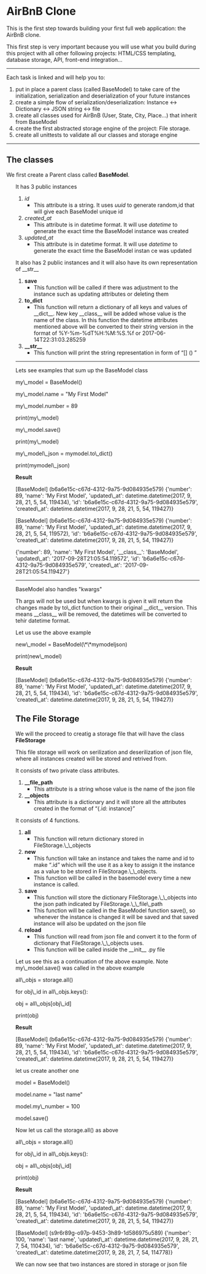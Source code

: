 <h1>AirBnB Clone</h1>
<p>This is the first step towards building your first full web application: the AirBnB clone.</p>
<p>This first step is very important because you will use what you build during this project with all other following projects: HTML/CSS templating, database storage, API, front-end integration…</p>
<hr />
<p>Each task is linked and will help you to:</p>
<ol>
<li>put in place a parent class (called BaseModel) to take care of the initialization, serialization and deserialization of your future instances</li>
<li>create a simple flow of serialization/deserialization: Instance <-> Dictionary <-> JSON string <-> file</li>
<li>create all classes used for AirBnB (User, State, City, Place…) that inherit from BaseModel</li>
<li>create the first abstracted storage engine of the project: File storage.</li>
<li>create all unittests to validate all our classes and storage engine</li>
</ol>
<hr />
<h2>The classes</h2>
<p>We first create a Parent class called <strong>BaseModel</strong>.</p>
<ol>
<p>It has 3 public instances</p>
<ol>
<li><em>id</em><ul>
<li>This attribute is a string. It uses <em>uuid</em> to generate random,id that will give each BaseModel unique id</li></ul></li>
<li><em>created_at</em><ul>
<li>This attribute is in datetime format. It will use <em>datetime</em> to generate the exact time the BaseModel instance was created</li></ul></li>
<li><em>updated_at</em><ul>
<li>This attribute is in datetime format. It will use <em>datetime</em> to generate the exact time the BaseModel instan
ce was updated</li></ul></li>
</ol>
<p>It also has 2 public instances and it will also have its own representation of __str__</p>
<ol>
<li><strong>save</strong><ul>
<li>This function will be called if there was adjustment to the instance such as updating attributes or deleting them</li></ul></li>
<li><strong>to_dict</strong><ul>
<li>This function will return a dictionary of all keys and values of __dict__. New key __class__ will be added whose value is the name of the class. In this function the datetime attributes mentioned above will be converted to their string version in the format of %Y-%m-%dT%H:%M:%S.%f or 2017-06-14T22:31:03.285259</li></ul></li>
<li><strong>__str__</strong><ul>
<li>This function will print the string representation in form of <q>[<class name>] (<self.id>) <self.__dict__></q></li></ul></li>
</ol>
<hr />
<p>Lets see examples that sum up the BaseModel class</p>
<p>my\_model = BaseModel()</p>
<p>my\_model.name = "My First Model"</p>
<p>my\_model.number = 89</p>
<p>print(my\_model)</p>
<p>my\_model.save()</p>
<p>print(my\_model)</p>
<p>my\_model\_json = mymodel.to\_dict()</p>
<p>print(mymodel\_json)</p>
<strong>Result</strong>
<p>[BaseModel] (b6a6e15c-c67d-4312-9a75-9d084935e579) {'number': 89, 'name': 'My First Model', 'updated\_at': datetime.datetime(2017, 9, 28, 21, 5, 54, 119434), 'id': 'b6a6e15c-c67d-4312-9a75-9d084935e579', 'created\_at': datetime.datetime(2017, 9, 28, 21, 5, 54, 119427)}</p>
<p>[BaseModel] (b6a6e15c-c67d-4312-9a75-9d084935e579) {'number': 89, 'name': 'My First Model', 'updated\_at': datetime.datetime(2017, 9, 28, 21, 5, 54, 119572), 'id': 'b6a6e15c-c67d-4312-9a75-9d084935e579', 'created\_at': datetime.datetime(2017, 9, 28, 21, 5, 54, 119427)}</p>
<p>{'number': 89, 'name': 'My First Model', '__class__': 'BaseModel', 'updated\_at': '2017-09-28T21:05:54.119572', 'id': 'b6a6e15c-c67d-4312-9a75-9d084935e579', 'created\_at': '2017-09-28T21:05:54.119427'}</p>
<hr />
<p>BaseModel also handles "kwargs"</p>
<p>Th args will not be used but when kwargs is given it will return the changes made by to\_dict function to their original __dict__ version. This means __class__ will be removed, the datetimes will be converted to tehir datetime format.</p>
<p>Let us use the above example</p>
<p>new\_model = BaseModel(\*\*mymodeljson)</p>
<p>print(new\_model)</p>
<strong>Result</strong>
<p>[BaseModel] (b6a6e15c-c67d-4312-9a75-9d084935e579) {'number': 89, 'name': 'My First Model', 'updated\_at': datetime.datetime(2017, 9, 28, 21, 5, 54, 119434), 'id': 'b6a6e15c-c67d-4312-9a75-9d084935e579', 'created\_at': datetime.datetime(2017, 9, 28, 21, 5, 54, 119427)}</p>
<h2>The File Storage</h2>
<p>We will the proceed to creatig a storage file that will have the class <strong>FileStorage</strong></p>
<p>This file storage will work on serilization and deserilization of json file, where all instances created will be stored and retrived from.</p>
<p>It consists of two private class attributes.</p>
<ol>
<li><strong>__file_path</strong><ul>
<li>This attribute is a string whose value is the name of the json file</li></ul></li>
<li><strong>__objects</strong><ul>
<li>This attribute is a dictionary and it will store all the attributes created in the format of <q>{<class name>.id: instance}</q></li></ul></li>
</ol>
<p>It consists of 4 functions.</p>
<ol>
<li><strong>all</strong><ul>
<li>This function will return dictionary stored in FileStorage.\_\_objects</li></ul></li>
<li><strong>new</strong><ul>
<li>This function will take an instance and takes the name and id to make <q><class name>.id</q> which will the use it as a key to assign it the instance as a value to be stored in FileStorage.\_\_objects.</li>
<li>This function will be called in the basemodel every time a new instance is called.</li></ul></li>
<li><strong>save</strong><ul>
<li>This function will store the dictionary FileStorage.\_\_objects into the json path indicated by FileStorage.\_\_file\_path</li>
<li>This function will be called in the BaseModel function save(), so whenever the instance is changed it will be saved and that saved instance will also be updated on the json file</li></ul></li>
<li><strong>reload</strong><ul>
<li>This function will read from json file and convert it to the form of dictionary that FileStorage.\_\_objects uses.</li>
<li>This function will be called inside the __init__ .py file</li></ul></li>
</ol>
<p>Let us see this as a continuation of the above example. Note my\_model.save() was called in the above example</p>

<p>all\_objs = storage.all()</p>
<p>for obj\_id in all\_objs.keys():</p>
<p>    obj = all\_objs[obj\_id]</p>
<p>    print(obj)</p>
<strong>Result</strong>
<p>[BaseModel] (b6a6e15c-c67d-4312-9a75-9d084935e579) {'number': 89, 'name': 'My First Model', 'updated\_at': datetime.datetime(2017, 9, 28, 21, 5, 54, 119434), 'id': 'b6a6e15c-c67d-4312-9a75-9d084935e579', 'created\_at': datetime.datetime(2017, 9, 28, 21, 5, 54, 119427)}</p>

<p>let us create another one</p>

<p>model = BaseModel()</p>
<p>model.name = "last name"</p>
<p>model.my\_number = 100</p>
<p>model.save()</p>

<p>Now let us call the storage.all() as above</p>

<p>all\_objs = storage.all()</p>
<p>for obj\_id in all\_objs.keys():</p>
<p>    obj = all\_objs[obj\_id]</p>
<p>    print(obj)</p>
<strong>Result</strong>
<p>[BaseModel] (b6a6e15c-c67d-4312-9a75-9d084935e579) {'number': 89, 'name': 'My First Model', 'updated\_at': datetime.datetime(2017, 9, 28, 21, 5, 54, 119434), 'id': 'b6a6e15c-c67d-4312-9a75-9d084935e579', 'created\_at': datetime.datetime(2017, 9, 28, 21, 5, 54, 119427)}</p>
<p>[BaseModel] (s9r6r89g-o97p-9453-3h89-1d586975u589) {'number': 100, 'name': 'last name', 'updated\_at': datetime.datetime(2017, 9, 28, 21, 7, 54, 110434), 'id': 'b6a6e15c-c67d-4312-9a75-9d084935e579', 'created\_at': datetime.datetime(2017, 9, 28, 21, 7, 54, 114778)}</p>
<p>We can now see that two instances are stored in storage or json file</p>
